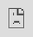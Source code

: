 ```yaml
---
layout: post
title: "Polar Oscillators"
date: 2017-12-12
description:
image: /assets/images/polarOsc.jpg
thumbnail: /assets/thumbs/polarOsc-thumb.jpg
author: Sourya Sen
tags:
  - audiovisual
  - generative
  - openFrameworks
---
```


An audiovisual semi-autonomous system of oscillators mapped in a polar space creating a drone bank as well as evolving visuals. It was developed during the Generative Media Coding workshop taught by Nuno Correia at Aalto Media Lab, 2017.

<iframe src="https://player.vimeo.com/video/207269017?title=0&byline=0&portrait=0" style="position:absolute;top:0;left:0;width:100%;height:100%;" frameborder="0" allow="autoplay; fullscreen" allowfullscreen></iframe>

In more detail, it is a semi autnomous audio visual system using multiple oscillators affected by individual LFOs and mapped in polar coordinates. The oscillators themselves are semi autonomous in nature and traverse the polar space randomly and has in built collision detection. You can also individually move oscillators to designated positions as well as switching off the autonomous behaviour on a per oscillator level.

More details and source code can be found [here](https://github.com/sourya-sen/aaltoprojects/tree/master/polarOscillators).
